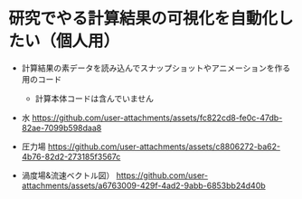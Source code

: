 # 研究でやる計算結果の可視化を自動化したい（個人用）
- 計算結果の素データを読み込んでスナップショットやアニメーションを作る用のコード
  - 計算本体コードは含んでいません

- 水
https://github.com/user-attachments/assets/fc822cd8-fe0c-47db-82ae-7099b598daa8

- 圧力場
https://github.com/user-attachments/assets/c8806272-ba62-4b76-82d2-273185f3567c

- 渦度場&流速ベクトル図）
https://github.com/user-attachments/assets/a6763009-429f-4ad2-9abb-6853bb24d40b
